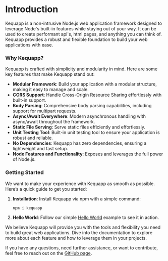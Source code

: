 # Introduction

Kequapp is a non-intrusive Node.js web application framework designed to leverage Node's built-in features while staying out of your way. It can be used to create performant api's, html pages, and anything you can think of. Kequapp provides a robust and flexible foundation to build your web applications with ease.

### Why Kequapp?

Kequapp is crafted with simplicity and modularity in mind. Here are some key features that make Kequapp stand out:

- **Modular Framework**: Build your application with a modular structure, making it easy to manage and scale.
- **CORS Support**: Handle Cross-Origin Resource Sharing effortlessly with built-in support.
- **Body Parsing**: Comprehensive body parsing capabilities, including support for multipart requests.
- **Async/Await Everywhere**: Modern asynchronous handling with async/await throughout the framework.
- **Static File Serving**: Serve static files efficiently and effortlessly.
- **Unit Testing Tool**: Built-in unit testing tool to ensure your application is robust and reliable.
- **No Dependencies**: Kequapp has zero dependencies, ensuring a lightweight and fast setup.
- **Node Features and Functionality**: Exposes and leverages the full power of Node.js.

### Getting Started

We want to make your experience with Kequapp as smooth as possible. Here’s a quick guide to get you started:

1. **Installation**: Install Kequapp via npm with a simple command:
   ```
   npm i kequapp
   ```

2. **Hello World**: Follow our simple [Hello World](/getting-started/hello-world.html) example to see it in action.

We believe Kequapp will provide you with the tools and flexibility you need to build great web applications. Dive into the documentation to explore more about each feature and how to leverage them in your projects.

If you have any questions, need further assistance, or want to contribute, feel free to reach out on the <a href="https://github.com/Kequc/kequapp" target="_blank">GitHub page</a>.
